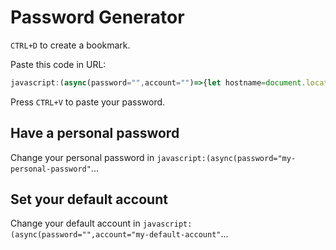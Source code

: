 # Password Generator

`CTRL+D` to create a bookmark.

Paste this code in URL:

```javascript
javascript:(async(password="",account="")=>{let hostname=document.location.hostname;const regex=/\w+\.(com|net|org).*$/;hostname.match(regex)&&(hostname=hostname.match(regex)[0]);const form=Array.from(document.querySelectorAll("form")).filter(f=>f.querySelector("input[type=password]"))[0],emailEl=form?form.querySelector("input[type=email]"):null;if(emailEl&&""!=emailEl.value&&(account=emailEl.value),!(account=window.prompt("E-mail or account:",account)))return;if(!(hostname=window.prompt("Hostname:",hostname)))return;const message=`${account}:${password}:${hostname}`,generatedPassword=await async function(message){const array=new Uint8Array(await crypto.subtle.digest("SHA-256",(new TextEncoder).encode(message))),chars="!#$%&*+-=?@^_abcdefghijklmnopqrstuvwxyz0123456789"+"abcdefghijklmnopqrstuvwxyz".toUpperCase();return Array.from(array.slice(0,16)).map(n=>chars[n%chars.length]).join("")}(message);navigator.clipboard.writeText(generatedPassword),console.debug({message:message,password:generatedPassword})})();
```

Press `CTRL+V` to paste your password.

## Have a personal password

Change your personal password in `javascript:(async(password="my-personal-password"`...

## Set your default account

Change your default account in `javascript:(async(password="",account="my-default-account"`...
